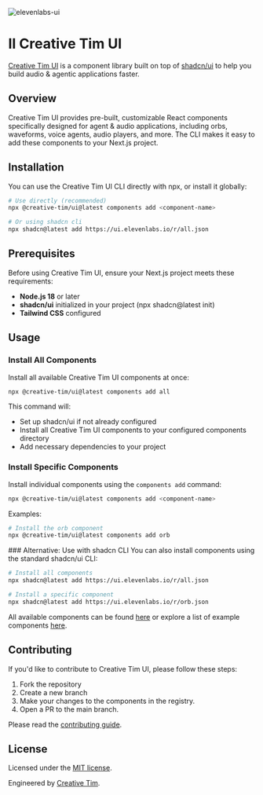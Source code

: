![elevenlabs-ui](https://github.com/user-attachments/assets/a5b73bfc-b0a3-4b4e-8915-f90a086c5723)

# II Creative Tim UI

[Creative Tim UI](https://ui.creative-tim.com) is a component library built on top of [shadcn/ui](https://ui.shadcn.com/) to help you build audio & agentic applications faster.

## Overview

Creative Tim UI provides pre-built, customizable React components specifically designed for agent & audio applications, including orbs, waveforms, voice agents, audio players, and more. 
The CLI makes it easy to add these components to your Next.js project.

## Installation
You can use the Creative Tim UI CLI directly with npx, or install it globally:
```bash
# Use directly (recommended)
npx @creative-tim/ui@latest components add <component-name>

# Or using shadcn cli
npx shadcn@latest add https://ui.elevenlabs.io/r/all.json
```

## Prerequisites
Before using Creative Tim UI, ensure your Next.js project meets these requirements:
- **Node.js 18** or later
- **shadcn/ui** initialized in your project (npx shadcn@latest init)
- **Tailwind CSS** configured

## Usage

### Install All Components
Install all available Creative Tim UI components at once:
```bash
npx @creative-tim/ui@latest components add all
```
This command will:
- Set up shadcn/ui if not already configured
- Install all Creative Tim UI components to your configured components directory
- Add necessary dependencies to your project

### Install Specific Components
Install individual components using the `components add` command:
```bash
npx @creative-tim/ui@latest components add <component-name>
```
Examples:
```bash
# Install the orb component
npx @creative-tim/ui@latest components add orb
```

### Alternative: Use with shadcn CLI
You can also install components using the standard shadcn/ui CLI:
```bash
# Install all components
npx shadcn@latest add https://ui.elevenlabs.io/r/all.json

# Install a specific component
npx shadcn@latest add https://ui.elevenlabs.io/r/orb.json
```

All available components can be found [here](https://ui.elevenlabs.io/docs/components) or explore a list of example components [here](https://ui.elevenlabs.io/blocks).

## Contributing

If you'd like to contribute to Creative Tim UI, please follow these steps:

1. Fork the repository
2. Create a new branch
3. Make your changes to the components in the registry.
4. Open a PR to the main branch.

Please read the [contributing guide](/CONTRIBUTING.md).

## License

Licensed under the [MIT license](https://github.com/creative-tim/ui/blob/main/LICENSE.md).

Engineered by [Creative Tim](https://creative-tim.com).
